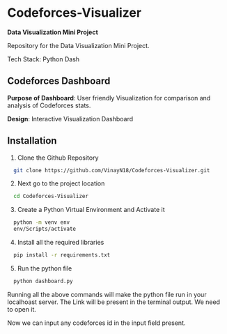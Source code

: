 # **Codeforces-Visualizer**

**Data Visualization Mini Project**

Repository for the Data Visualization Mini Project.

Tech Stack: Python Dash

## **Codeforces Dashboard**

**Purpose of Dashboard**: User friendly Visualization for comparison and analysis of Codeforces stats.

**Design**: Interactive Visualization Dashboard

## Installation

1. Clone the Github Repository

```bash
  git clone https://github.com/VinayN18/Codeforces-Visualizer.git
```

2. Next go to the project location

```bash
  cd Codeforces-Visualizer
```

3. Create a Python Virtual Environment and Activate it

```bash
  python -m venv env
  env/Scripts/activate
```

4. Install all the required libraries

```bash
  pip install -r requirements.txt
```

5. Run the python file

```bash
  python dashboard.py
```

Running all the above commands will make the python file run in your localhoast server.
The Link will be present in the terminal output. We need to open it.

Now we can input any codeforces id in the input field present.
